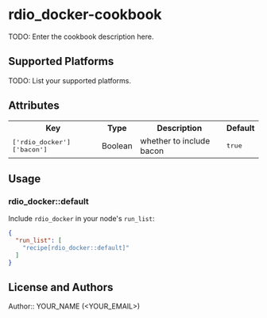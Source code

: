 # rdio_docker-cookbook

TODO: Enter the cookbook description here.

## Supported Platforms

TODO: List your supported platforms.

## Attributes

<table>
  <tr>
    <th>Key</th>
    <th>Type</th>
    <th>Description</th>
    <th>Default</th>
  </tr>
  <tr>
    <td><tt>['rdio_docker']['bacon']</tt></td>
    <td>Boolean</td>
    <td>whether to include bacon</td>
    <td><tt>true</tt></td>
  </tr>
</table>

## Usage

### rdio_docker::default

Include `rdio_docker` in your node's `run_list`:

```json
{
  "run_list": [
    "recipe[rdio_docker::default]"
  ]
}
```

## License and Authors

Author:: YOUR_NAME (<YOUR_EMAIL>)
